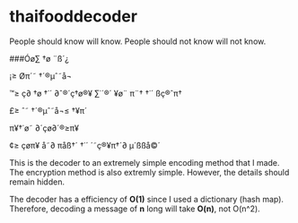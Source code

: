 # thaifooddecoder
People should know will know. People should not know will not know.


###Óø∑ †ø ¨ß´¿


¡≥ Øπ´˜ †´®µˆ˜å¬

™≥ ç∂ †ø †˙´ ∂ˆ®´ç†ø®¥ ∑˙´®´ ¥ø¨ π¨† †˙´ ßç®ˆπ†

£≥ ˆ˜ †´®µˆ˜å¬≤ †¥π´

  π¥†˙ø˜ ∂´çø∂´®≥π¥
  
¢≥ çøπ¥ å˜∂ πåß†´ †˙´ ´˜ç®¥π†´∂ µ´ßßå©´


This is the decoder to an extremely simple encoding method that I made. The encryption method is also extremly simple. However, the details should remain hidden.


The decoder has a efficiency of **O(1)** since I used a dictionary (hash map). Therefore, decoding a message of **n** long will take **O(n)**, not O(n^2).
